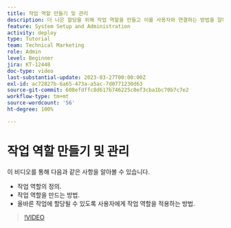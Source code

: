 ```yaml
---
title: 작업 역할 만들기 및 관리
description: 더 나은 할당을 위해 작업 역할을 만들고 이를 사용자와 연결하는 방법을 알아봅니다.
feature: System Setup and Administration
activity: deploy
type: Tutorial
team: Technical Marketing
role: Admin
level: Beginner
jira: KT-12448
doc-type: video
last-substantial-update: 2023-03-27T00:00:00Z
exl-id: ac72827b-6a65-473a-a5ac-7d0771230d63
source-git-commit: 608efdffc8d617b746225c0ef3cba1bc70b7c7e2
workflow-type: tm+mt
source-wordcount: '56'
ht-degree: 100%

---
```


# 작업 역할 만들기 및 관리

이 비디오를 통해 다음과 같은 사항을 알아볼 수 있습니다.

* 작업 역할의 정의.
* 작업 역할을 만드는 방법.
* 올바른 작업에 할당될 수 있도록 사용자에게 작업 역할을 적용하는 방법.

>[!VIDEO](https://video.tv.adobe.com/v/3416966/?quality=12&learn=on&enablevpops)
